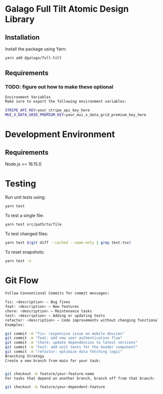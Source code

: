 # Galago Full Tilt Atomic Design Library

## Installation

Install the package using Yarn:

```bash
yarn add @galago/full-tilt
```

## Requirements

### TODO: figure out how to make these optional

```bash
Environment Variables
Make sure to export the following environment variables:

STRIPE_API_KEY=your_stripe_api_key_here
MUI_X_DATA_GRID_PREMIUM_KEY=your_mui_x_data_grid_premium_key_here
```

# Development Environment

## Requirements

Node.js >= 16.15.0

# Testing

Run unit tests using:

```bash
yarn test
```

To test a single file:

```bash
yarn test src/path/to/file
```

To test changed files:

```bash
yarn test $(git diff --cached --name-only | grep test.tsx)
```

To reset snapshots:

```bash
yarn test -u
```

# Git Flow

```bash
Follow Conventional Commits for commit messages:

fix: <description> — Bug fixes
feat: <description> — New features
chore: <description> — Maintenance tasks
test: <description> — Adding or updating tests
refactor: <description> — Code improvements without changing functionality
Examples:
```

```bash
git commit -m "fix: responsive issue on mobile devices"
git commit -m "feat: add new user authentication flow"
git commit -m "chore: update dependencies to latest versions"
git commit -m "test: add unit tests for the header component"
git commit -m "refactor: optimize data fetching logic"
Branching Strategy
Create a new branch from main for your task:
```

```bash

git checkout -b feature/your-feature-name
For tasks that depend on another branch, branch off from that branch:
```

```bash
git checkout -b feature/your-dependent-feature
```
